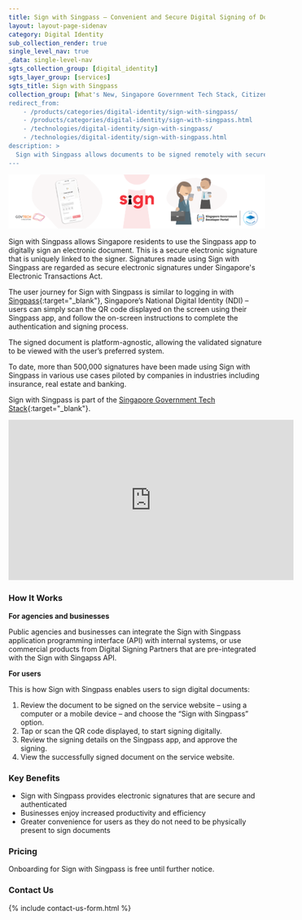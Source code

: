 ```yaml
---
title: Sign with Singpass – Convenient and Secure Digital Signing of Documents
layout: layout-page-sidenav
category: Digital Identity
sub_collection_render: true
single_level_nav: true
_data: single-level-nav
sgts_collection_group: [digital_identity]
sgts_layer_group: [services]
sgts_title: Sign with Singpass
collection_group: [What's New, Singapore Government Tech Stack, Citizen-facing Products]
redirect_from:
    - /products/categories/digital-identity/sign-with-singpass/
    - /products/categories/digital-identity/sign-with-singpass.html
    - /technologies/digital-identity/sign-with-singpass/
    - /technologies/digital-identity/sign-with-singpass.html
description: >
  Sign with Singpass allows documents to be signed remotely with secure electronic signatures using the Singpass app. 
---
```


![Sign with Singpass header banner](/assets/img/SignwithSingpass-NewHeaderBanner-v3.png)

Sign with Singpass allows Singapore residents to use the Singpass app to digitally sign an electronic document. This is a secure electronic signature that is uniquely linked to the signer. Signatures made using Sign with Singpass are regarded as secure electronic signatures under Singapore's Electronic Transactions Act.

The user journey for Sign with Singpass is similar to logging in with [Singpass](/products/categories/digital-identity/singpass/){:target="\_blank"}, Singapore’s National Digital Identity (NDI) – users can simply scan the QR code displayed on the screen using their Singpass app, and follow the on-screen instructions to complete the authentication and signing process.

The signed document is platform-agnostic, allowing the validated signature to be viewed with the user’s preferred system.

To date, more than 500,000 signatures have been made using Sign with Singpass in various use cases piloted by companies in industries including insurance, real estate and banking.

Sign with Singpass is part of the [Singapore Government Tech Stack](/singapore-government-tech-stack/){:target="\_blank"}.

<iframe width="560" height="315" src="https://www.youtube.com/embed/IostdtfKMhU" title="YouTube video player" frameborder="0" allow="accelerometer; autoplay; clipboard-write; encrypted-media; gyroscope; picture-in-picture; web-share" allowfullscreen></iframe>

### How It Works

**For agencies and businesses**

Public agencies and businesses can integrate the Sign with Singpass application programming interface (API) with internal systems, or use commercial products from Digital Signing Partners that are pre-integrated with the Sign with Singapss API.

**For users**

This is how Sign with Singpass enables users to sign digital documents:

1. Review the document to be signed on the service website – using a computer or a mobile device – and choose the “Sign with Singpass” option.
2. Tap or scan the QR code displayed, to start signing digitally.
3. Review the signing details on the Singpass app, and approve the signing.
4. View the successfully signed document on the service website.


### Key Benefits

- Sign with Singpass provides electronic signatures that are secure and authenticated
- Businesses enjoy increased productivity and efficiency
- Greater convenience for users as they do not need to be physically present to sign documents

### Pricing

Onboarding for Sign with Singpass is free until further notice.

### Contact Us

{% include contact-us-form.html %}

